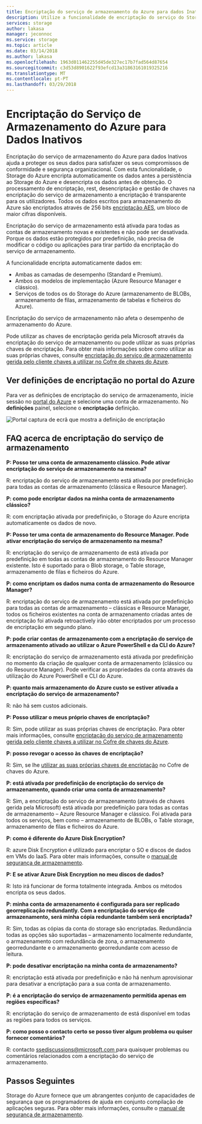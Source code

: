 ```yaml
---
title: Encriptação do serviço de armazenamento do Azure para dados Inativos | Microsoft Docs
description: Utilize a funcionalidade de encriptação do serviço do Storage do Azure para encriptar o armazenamento de Blobs do Azure no lado do serviço ao armazenar os dados e desencriptá-lo ao obter os dados.
services: storage
author: lakasa
manager: jeconnoc
ms.service: storage
ms.topic: article
ms.date: 03/14/2018
ms.author: lakasa
ms.openlocfilehash: 1963d011462255d45de327ec17b7fad564d87654
ms.sourcegitcommit: c3d53d8901622f93efcd13a31863161019325216
ms.translationtype: MT
ms.contentlocale: pt-PT
ms.lasthandoff: 03/29/2018
---
```

# <a name="azure-storage-service-encryption-for-data-at-rest"></a>Encriptação do Serviço de Armazenamento do Azure para Dados Inativos

Encriptação do serviço de armazenamento do Azure para dados Inativos ajuda a proteger os seus dados para satisfazer os seus compromissos de conformidade e segurança organizacional. Com esta funcionalidade, o Storage do Azure encripta automaticamente os dados antes a persistência ao Storage do Azure e desencripta os dados antes de obtenção. O processamento de encriptação, rest, desencriptação e gestão de chaves na encriptação do serviço de armazenamento a encriptação é transparente para os utilizadores. Todos os dados escritos para armazenamento do Azure são encriptados através de 256 bits [encriptação AES](https://en.wikipedia.org/wiki/Advanced_Encryption_Standard), um bloco de maior cifras disponíveis.

Encriptação do serviço de armazenamento está ativada para todas as contas de armazenamento novas e existentes e não pode ser desativada. Porque os dados estão protegidos por predefinição, não precisa de modificar o código ou aplicações para tirar partido da encriptação do serviço de armazenamento.

A funcionalidade encripta automaticamente dados em:

- Ambas as camadas de desempenho (Standard e Premium).
- Ambos os modelos de implementação (Azure Resource Manager e clássico).
- Serviços de todos os do Storage do Azure (armazenamento de BLOBs, armazenamento de filas, armazenamento de tabelas e ficheiros do Azure). 

Encriptação do serviço de armazenamento não afeta o desempenho de armazenamento do Azure.

Pode utilizar as chaves de encriptação gerida pela Microsoft através da encriptação do serviço de armazenamento ou pode utilizar as suas próprias chaves de encriptação. Para obter mais informações sobre como utilizar as suas próprias chaves, consulte [encriptação do serviço de armazenamento gerida pelo cliente chaves a utilizar no Cofre de chaves do Azure](storage-service-encryption-customer-managed-keys.md).

## <a name="view-encryption-settings-in-the-azure-portal"></a>Ver definições de encriptação no portal do Azure

Para ver as definições de encriptação do serviço de armazenamento, inicie sessão no [portal do Azure](https://portal.azure.com) e selecione uma conta de armazenamento. No **definições** painel, selecione o **encriptação** definição.

![Portal captura de ecrã que mostra a definição de encriptação](./media/storage-service-encryption/image1.png)

## <a name="faq-for-storage-service-encryption"></a>FAQ acerca de encriptação do serviço de armazenamento

**P: Posso ter uma conta de armazenamento clássico. Pode ativar encriptação do serviço de armazenamento na mesma?**

R: encriptação do serviço de armazenamento está ativada por predefinição para todas as contas de armazenamento (clássica e Resource Manager).

**P: como pode encriptar dados na minha conta de armazenamento clássico?**

R: com encriptação ativada por predefinição, o Storage do Azure encripta automaticamente os dados de novo. 

**P: Posso ter uma conta de armazenamento do Resource Manager. Pode ativar encriptação do serviço de armazenamento na mesma?**

R: encriptação do serviço de armazenamento de está ativada por predefinição em todas as contas de armazenamento do Resource Manager existente. Isto é suportado para o Blob storage, o Table storage, armazenamento de filas e ficheiros do Azure. 

**P: como encriptam os dados numa conta de armazenamento do Resource Manager?**

R: encriptação do serviço de armazenamento está ativada por predefinição para todas as contas de armazenamento – clássicas e Resource Manager, todos os ficheiros existentes na conta de armazenamento criadas antes de encriptação foi ativada retroactively irão obter encriptados por um processo de encriptação em segundo plano.

**P: pode criar contas de armazenamento com a encriptação do serviço de armazenamento ativado ao utilizar o Azure PowerShell e da CLI do Azure?**

R: encriptação do serviço de armazenamento está ativada por predefinição no momento da criação de qualquer conta de armazenamento (clássico ou do Resource Manager). Pode verificar as propriedades da conta através da utilização do Azure PowerShell e CLI do Azure.

**P: quanto mais armazenamento do Azure custo se estiver ativada a encriptação do serviço de armazenamento?**

R: não há sem custos adicionais.

**P: Posso utilizar o meus próprio chaves de encriptação?**

R: Sim, pode utilizar as suas próprias chaves de encriptação. Para obter mais informações, consulte [encriptação do serviço de armazenamento gerida pelo cliente chaves a utilizar no Cofre de chaves do Azure](storage-service-encryption-customer-managed-keys.md).

**P: posso revogar o acesso às chaves de encriptação?**

R: Sim, se lhe [utilizar as suas próprias chaves de encriptação](storage-service-encryption-customer-managed-keys.md) no Cofre de chaves do Azure.

**P: está ativada por predefinição de encriptação do serviço de armazenamento, quando criar uma conta de armazenamento?**

R: Sim, a encriptação do serviço de armazenamento (através de chaves gerida pela Microsoft) está ativada por predefinição para todas as contas de armazenamento – Azure Resource Manager e clássico. Foi ativada para todos os serviços, bem como – armazenamento de BLOBs, o Table storage, armazenamento de filas e ficheiros do Azure.

**P: como é diferente do Azure Disk Encryption?**

R: azure Disk Encryption é utilizado para encriptar o SO e discos de dados em VMs do IaaS. Para obter mais informações, consulte o [manual de segurança de armazenamento](../storage-security-guide.md).

**P: E se ativar Azure Disk Encryption no meu discos de dados?**

R: Isto irá funcionar de forma totalmente integrada. Ambos os métodos encripta os seus dados.

**P: minha conta de armazenamento é configurada para ser replicado georreplicação redundantly. Com a encriptação do serviço de armazenamento, será minha cópia redundante também será encriptada?**

R: Sim, todas as cópias da conta do storage são encriptadas. Redundância todas as opções são suportadas – armazenamento localmente redundante, o armazenamento com redundância de zona, o armazenamento georredundante e o armazenamento georredundante com acesso de leitura.

**P: pode desativar encriptação na minha conta de armazenamento?**

R: encriptação está ativada por predefinição e não há nenhum aprovisionar para desativar a encriptação para a sua conta de armazenamento. 

**P: é a encriptação do serviço de armazenamento permitida apenas em regiões específicas?**

R: encriptação do serviço de armazenamento de está disponível em todas as regiões para todos os serviços. 

**P: como posso o contacto certo se posso tiver algum problema ou quiser fornecer comentários?**

R: contacto [ ssediscussions@microsoft.com ](mailto:ssediscussions@microsoft.com) para quaisquer problemas ou comentários relacionados com a encriptação do serviço de armazenamento.

## <a name="next-steps"></a>Passos Seguintes
Storage do Azure fornece que um abrangentes conjunto de capacidades de segurança que os programadores de ajuda em conjunto compilação de aplicações seguras. Para obter mais informações, consulte o [manual de segurança de armazenamento](../storage-security-guide.md).
